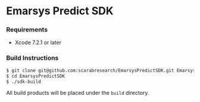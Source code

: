 # Emarsys Predict SDK

### Requirements
- Xcode 7.2.1 or later

### Build Instructions
```sh
$ git clone git@github.com:scarabresearch/EmarsysPredictSDK.git EmarsysPredictSDK
$ cd EmarsysPredictSDK
$ ./sdk-build
```
All build products will be placed under the `build` directory.
